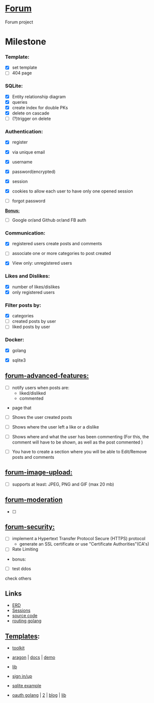 # [Forum](https://github.com/01-edu/public/tree/master/subjects/forum)

Forum project


# Milestone

### Template:
- [x] set template
- [ ] 404 page

### SQLite:
- [x] Entity relationship diagram
- [x] queries
- [x] create index for double PKs
- [x] delete on cascade
- [ ] (?)trigger on delete

### Authentication:
- [x] register
- [x] via unique email
- [x] username
- [x] password(encrypted)

- [x] session
- [x] cookies to allow each user to have only one opened session
- [ ] forgot password

<b>[Bonus:](https://github.com/01-edu/public/tree/master/subjects/forum/authentication)</b>

- [ ] Google or/and Github or/and FB auth


### Communication:
- [x] registered users create posts and comments
- [ ] associate one or more categories to post created
- [x] View only: unregistered users


### Likes and Dislikes:
- [x] number of likes/dislikes
- [x] only registered users

### Filter posts by:
- [x] categories
- [ ] created posts by user
- [ ] liked posts by user

### Docker:
- [x] golang
- [x] sqlite3



## [forum-advanced-features:](https://github.com/01-edu/public/tree/master/subjects/forum/advanced-features)
- [ ] notify users when posts are:
    - liked/disliked
    - commented

-  page that
- [ ] Shows the user created posts
- [ ] Shows where the user left a like or a dislike
- [ ] Shows where and what the user has been commenting (For this, the comment will have to be shown, as well as the post commented
)
- [ ] You have to create a section where you will be able to Edit/Remove posts and comments


## [forum-image-upload:](https://github.com/01-edu/public/tree/master/subjects/forum/image-upload)
- [ ] supports at least: JPEG, PNG and GIF (max 20 mb)


## [forum-moderation](https://github.com/01-edu/public/tree/master/subjects/forum/moderation)

- [ ] 


## [forum-security:](https://github.com/01-edu/public/tree/master/subjects/forum/security)

- [ ] implement a Hypertext Transfer Protocol Secure (HTTPS) protocol
    - generate an SSL certificate or use "Certificate Authorities"(CA's)
- [ ] Rate Limiting
- bonus:
- [ ] test ddos


check others




## Links
- [ERD](https://online.visual-paradigm.com/w/dkhhvphc/diagrams/#proj=0&type=ERDiagram)
- [Sessions](https://astaxie.gitbooks.io/build-web-application-with-golang/en/06.2.html)
- [source code](https://github.com/astaxie/build-web-application-with-golang/tree/master/en/code/src/apps/ch.5.2)
- [routing golang](https://github.com/golang-samples/template/blob/master/extends/main.go)

## [Templates](https://www.creative-tim.com/templates/free?page=5):

- [toolkit](https://demos.creative-tim.com/material-kit/index.html?_ga=2.136642038.797548910.1593860822-1386350353.1593860822)

- [aragon](https://www.creative-tim.com/product/argon-design-system) | [docs](https://demos.creative-tim.com/argon-design-system/docs/components/navbar.html#) | [demo](https://demos.creative-tim.com/argon-design-system/index.html)

- [lib](https://demos.creative-tim.com/material-kit/docs/2.1/getting-started/introduction.html)

- [sign in/up](https://www.creative-tim.com/product/login-and-register-modal)

- [sqlite example](https://github.com/fevziomurtekin/go-sqlite/blob/master/sqlite.go)

- [oauth golang](https://github.com/andrewtian/golang-github-oauth-example) | [2](https://github.com/sohamkamani/go-oauth-example) | [blog](https://www.sohamkamani.com/golang/2018-06-24-oauth-with-golang/) | [lib](https://github.com/gosimple/oauth2)